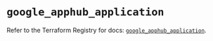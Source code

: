 # `google_apphub_application`

Refer to the Terraform Registry for docs: [`google_apphub_application`](https://registry.terraform.io/providers/hashicorp/google/6.4.0/docs/resources/apphub_application).
